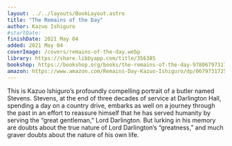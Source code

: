 ```yaml
---
layout: ../../layouts/BookLayout.astro
title: "The Remains of the Day"
author: Kazuo Ishiguro
#startDate:
finishDate: 2021 May 04
added: 2021 May 04
coverImage: /covers/remains-of-the-day.webp
library: https://share.libbyapp.com/title/356385
bookshop: https://bookshop.org/books/the-remains-of-the-day-9780679731726/9780679731726
amazon: https://www.amazon.com/Remains-Day-Kazuo-Ishiguro/dp/0679731725/
---
```


This is Kazuo Ishiguro’s profoundly compelling portrait of a butler named Stevens. Stevens, at the end of three decades of service at Darlington Hall, spending a day on a country drive, embarks as well on a journey through the past in an effort to reassure himself that he has served humanity by serving the “great gentleman,” Lord Darlington. But lurking in his memory are doubts about the true nature of Lord Darlington’s “greatness,” and much graver doubts about the nature of his own life.

<!-- ### Notes & Highlights -->
